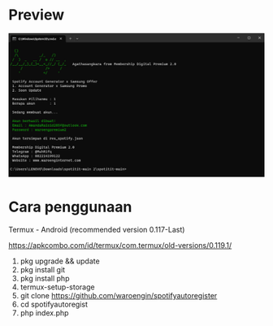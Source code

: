 # Preview
![photo_2023-08-02_07-44-01.jpg](https://github.com/waroengin/spotifyautoregister/blob/main/photo_2023-08-02_07-44-01.jpg)


# Cara penggunaan
Termux - Android (recommended version 0.117-Last)

https://apkcombo.com/id/termux/com.termux/old-versions/0.119.1/

1. pkg upgrade && update
2. pkg install git
3. pkg install php
4. termux-setup-storage
5. git clone https://github.com/waroengin/spotifyautoregister
6. cd spotifyautoregist
7. php index.php

